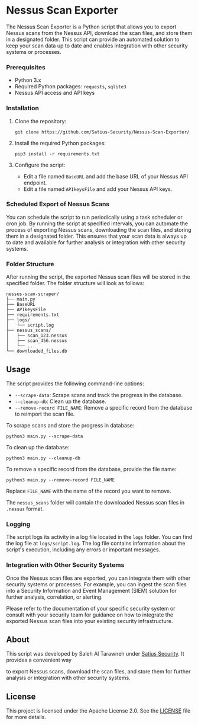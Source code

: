 
# Nessus Scan Exporter

The Nessus Scan Exporter is a Python script that allows you to export Nessus scans from the Nessus API, download the scan files, and store them in a designated folder. This script can provide an automated solution to keep your scan data up to date and enables integration with other security systems or processes.


### Prerequisites

- Python 3.x
- Required Python packages: `requests`, `sqlite3`
- Nessus API access and API keys

### Installation

1. Clone the repository:

   ```shell
   git clone https://github.com/Satius-Security/Nessus-Scan-Exporter/
   ```

2. Install the required Python packages:

   ```shell
   pip3 install -r requirements.txt
   ```

3. Configure the script:

   - Edit a file named `BaseURL` and add the base URL of your Nessus API endpoint.
   - Edit a file named `APIkeysFile` and add your Nessus API keys.

### Scheduled Export of Nessus Scans

You can schedule the script to run periodically using a task scheduler or cron job. By running the script at specified intervals, you can automate the process of exporting Nessus scans, downloading the scan files, and storing them in a designated folder. This ensures that your scan data is always up to date and available for further analysis or integration with other security systems.

### Folder Structure

After running the script, the exported Nessus scan files will be stored in the specified folder. The folder structure will look as follows:

```
nessus-scan-scraper/
├── main.py
├── BaseURL
├── APIkeysFile
├── requirements.txt
├── logs/
│   └── script.log
├── nessus_scans/
│   ├── scan_123.nessus
│   ├── scan_456.nessus
│   └── ...
└── downloaded_files.db
```

## Usage

The script provides the following command-line options:

- `--scrape-data`: Scrape scans and track the progress in the database.
- `--cleanup-db`: Clean up the database.
- `--remove-record FILE_NAME`: Remove a specific record from the database to reimport the scan file.

To scrape scans and store the progress in database:

```
python3 main.py --scrape-data
```

To clean up the database:

```
python3 main.py --cleanup-db
```

To remove a specific record from the database, provide the file name:

```
python3 main.py --remove-record FILE_NAME
```

Replace `FILE_NAME` with the name of the record you want to remove.

The `nessus_scans` folder will contain the downloaded Nessus scan files in `.nessus` format.



### Logging

The script logs its activity in a log file located in the `logs` folder. You can find the log file at `logs/script.log`. The log file contains information about the script's execution, including any errors or important messages.

### Integration with Other Security Systems

Once the Nessus scan files are exported, you can integrate them with other security systems or processes. For example, you can ingest the scan files into a Security Information and Event Management (SIEM) solution for further analysis, correlation, or alerting.

Please refer to the documentation of your specific security system or consult with your security team for guidance on how to integrate the exported Nessus scan files into your existing security infrastructure.
## About

This script was developed by Saleh Al Tarawneh under [Satius Security](https://www.satius.io/). It provides a convenient way

 to export Nessus scans, download the scan files, and store them for further analysis or integration with other security systems.

## License

This project is licensed under the Apache License 2.0. See the [LICENSE](LICENSE) file for more details.


